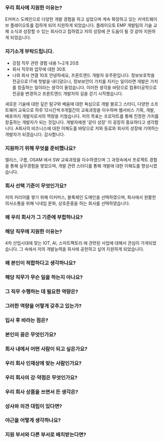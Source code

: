 ### 우리 회사에 지원한 이유는?
E커머스 도메인으로 다양한 개발 경험을 하고 싶었으며 계속 확장하고 있는 커넥트웨이브 플레이오토를 접하게 되어 지원하게 되었습니다.
플레이오토 EMP 개발팀의 기술 교체 소식과 성장할 수 있는 회사라고 접하였고 저의 성장에 큰 도움이 될 것 같아 지원하게 되었습니다.


### 자기소개 부탁드립니다.
- 강점 직무 관련 경험 내용 1~2개 20초
- 회사 직무와 업무에 대한 30초
- 나와 회사 연결 10초
안녕하세요, 프론트엔드 개발자 유주환입니다. 정보보호학을 전공으로 IT에 첫발을 내디뎠으나, 정보보안이 가치를 지키는 일이라면 개발은 가치를 창출하는 일이라는 생각이 들었습니다. 이러한 생각을 바탕으로 컴퓨터공학으로 전공을 변경하고 프론트엔드 개발자의 길을 걷기 시작했습니다. 

새로운 기술에 대한 깊은 탐구와 배움에 대한 욕심으로 개발 블로그 스터디, 다양한 소프트웨어 교육으로 하루 12시간씩 6개월간의 교육과정을 이수하며 웹서비스 기획, 개발, 배포까지 개발자로서의 역량을 키웠습니다. 
저의 목표는 프로덕트를 통해 진정한 가치를 창출하는 개발자가 되는 것입니다.
개발자에겐 '같이 성장' 이 굉장히 중요하다고 생각합니다. A회사의 비즈니스에 대한 이해도를 바탕으로 저와 동료와 회사의 성장에 기여하는 개발자가 되겠습니다. 감사합니다.

### 지원하기 위해 무엇을 준비했나요?
엘리스, 구름, OSAM 에서 SW 교육과정을 이수하였으며 그 과정속에서 프로젝트 경험을 통해 실무경험을 쌓았으며, 개발 관련 스터디를 통해 개발에 대한 이해도를 향상시켰습니다.

### 회사 선택 기준이 무엇인가요?
저의 커리어를 쌓기 위해 이커머스, 블록체인 도메인을 선택하였으며, 회사에서 원활한 의사소통을 위해 닉네임 문화, 상호존중을 하는 회사를 선택하였습니다.


### 왜 우리 회사가 그 기준에 부합하나요?


### 해당 직무에 지원한 이유는?
4차 산업시대에 맞는 IOT, AI, 스마트팩토리 에 관련된 사업에 대해서 관심이 가게되었습니다. 
그 속에서 저의 개발능력을 회사에 공헌하고 싶어 지원하게 되었습니다.

### 왜 본인이 적합하다고 생각하나요?


### 해당 직무가 무슨 일을 하는지 아나요?


### 그 직무 수행하는 데 필요한 역량은?


### 그러한 역량을 어떻게 갖추고 있는가?


### 입사 후 바라는 점은?  


### 본인의 꿈은 무엇인가요?  


### 회사 내에서 어떤 사람이 되고 싶은가요?


### 우리 회사 인재상에 맞는 사람인가요?



### 우리 회사의 강·약점은 무엇인가요?  



### 우리 회사 상품을 쓰면서 든 생각은?


### 상사와 의견 대립이 있다면?  


### 야근을 어떻게 생각하나요?  


### 지원 부서와 다른 부서로 배치받는다면?


